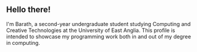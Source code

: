 ## Hello there!

I'm Barath, a second-year undergraduate student studying Computing and Creative Technologies at the University of East Anglia. This profile is intended to showcase my programming work both in and out of my degree in computing.
